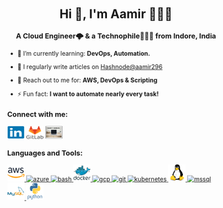 <h1 align="center">Hi 👋, I'm Aamir 🙋🏻‍♂️</h1>


<h3 align="center"> A Cloud Engineer🌩 & a Technophile👨🏻‍💻 from Indore, India</h3>

- 🌱 I’m currently learning: **DevOps, Automation.**

- 📝 I regularly write articles on [Hashnode@aamir296](https://aamir296.hashnode.dev/)

- 💬 Reach out to me for: **AWS, DevOps & Scripting**

- ⚡ Fun fact: **I want to automate nearly every task!**

<h3 align="left">Connect with me:</h3>
<p align="left">
<a href="https://linkedin.com/in/aamirkhan296" target="blank"><img align="center" src="https://raw.githubusercontent.com/devicons/devicon/master/icons/linkedin/linkedin-original.svg" alt="aamirkhan296" height="30" width="40" /></a>
<a href="https://gitlab.com/aamir296" target="blank"><img align="center" src="https://raw.githubusercontent.com/devicons/devicon/master/icons/gitlab/gitlab-original-wordmark.svg" alt="aamir296" height="30" width="40" /></a>
<a href="https://aamir296.netlify.app/" target="blank"><img align="center" src="https://github.com/aamir296/aamir296/blob/main/static/my-website.svg" alt="aamir296" height="30" width="40" /></a>
</p>

<h3 align="left">Languages and Tools:</h3>
<p align="left"> <a href="https://aws.amazon.com" target="_blank" rel="noreferrer"> <img src="https://raw.githubusercontent.com/devicons/devicon/master/icons/amazonwebservices/amazonwebservices-original-wordmark.svg" alt="aws" width="40" height="40"/> </a> <a href="https://azure.microsoft.com/en-in/" target="_blank" rel="noreferrer"> <img src="https://www.vectorlogo.zone/logos/microsoft_azure/microsoft_azure-icon.svg" alt="azure" width="40" height="40"/> </a> <a href="https://www.gnu.org/software/bash/" target="_blank" rel="noreferrer"> <img src="https://www.vectorlogo.zone/logos/gnu_bash/gnu_bash-icon.svg" alt="bash" width="40" height="40"/> </a> <a href="https://www.docker.com/" target="_blank" rel="noreferrer"> <img src="https://raw.githubusercontent.com/devicons/devicon/master/icons/docker/docker-original-wordmark.svg" alt="docker" width="40" height="40"/> </a> <a href="https://cloud.google.com" target="_blank" rel="noreferrer"> <img src="https://www.vectorlogo.zone/logos/google_cloud/google_cloud-icon.svg" alt="gcp" width="40" height="40"/> </a> <a href="https://git-scm.com/" target="_blank" rel="noreferrer"> <img src="https://www.vectorlogo.zone/logos/git-scm/git-scm-icon.svg" alt="git" width="40" height="40"/> </a> <a href="https://kubernetes.io" target="_blank" rel="noreferrer"> <img src="https://www.vectorlogo.zone/logos/kubernetes/kubernetes-icon.svg" alt="kubernetes" width="40" height="40"/> </a> <a href="https://www.linux.org/" target="_blank" rel="noreferrer"> <img src="https://raw.githubusercontent.com/devicons/devicon/master/icons/linux/linux-original.svg" alt="linux" width="40" height="40"/> </a> <a href="https://www.microsoft.com/en-us/sql-server" target="_blank" rel="noreferrer"> <img src="https://www.svgrepo.com/show/303229/microsoft-sql-server-logo.svg" alt="mssql" width="40" height="40"/> </a> <a href="https://www.mysql.com/" target="_blank" rel="noreferrer"> <img src="https://raw.githubusercontent.com/devicons/devicon/master/icons/mysql/mysql-original-wordmark.svg" alt="mysql" width="40" height="40"/> </a> <a href="https://www.python.org" target="_blank" rel="noreferrer"> <img src="https://raw.githubusercontent.com/devicons/devicon/master/icons/python/python-original-wordmark.svg" alt="python" width="40" height="40"/> </a> </p>
